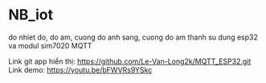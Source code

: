 # NB_iot
do nhiet do, do am, cuong do anh sang, cuong do am thanh su dung esp32 va modul sim7020 MQTT

Link git app hiển thị: https://github.com/Le-Van-Long2k/MQTT_ESP32.git                                     
Link demo: https://youtu.be/bFWVRs9YSkc

